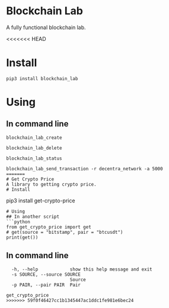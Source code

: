 # Blockchain Lab
A fully functional blockchain lab.

<<<<<<< HEAD
# Install
```
pip3 install blockchain_lab
```
# Using
## In command line
```console
blockchain_lab_create
```
```console
blockchain_lab_delete
```
```console
blockchain_lab_status
```
```console
blockchain_lab_send_transaction -r decentra_network -a 5000
=======
# Get Crypto Price
A library to getting crypto price.
# Install
```
pip3 install get-crypto-price
```
# Using
## In another script
```python
from get_crypto_price import get
# get(source = "bitstamp", pair = "btcusdt")
print(get())
```
## In command line
```console
  -h, --help            show this help message and exit
  -s SOURCE, --source SOURCE
                        Source
  -p PAIR, --pair PAIR  Pair
```
```console
get_crypto_price
>>>>>>> 59f0f46427cc1b1345447ac1ddc1fe981e6bec24
```